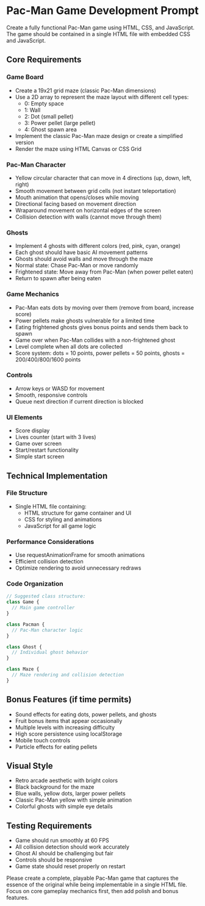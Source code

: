 # Pac-Man Game Development Prompt

Create a fully functional Pac-Man game using HTML, CSS, and JavaScript. The game should be contained in a single HTML file with embedded CSS and JavaScript.

## Core Requirements

### Game Board
- Create a 19x21 grid maze (classic Pac-Man dimensions)
- Use a 2D array to represent the maze layout with different cell types:
  - 0: Empty space
  - 1: Wall
  - 2: Dot (small pellet)
  - 3: Power pellet (large pellet)
  - 4: Ghost spawn area
- Implement the classic Pac-Man maze design or create a simplified version
- Render the maze using HTML Canvas or CSS Grid

### Pac-Man Character
- Yellow circular character that can move in 4 directions (up, down, left, right)
- Smooth movement between grid cells (not instant teleportation)
- Mouth animation that opens/closes while moving
- Directional facing based on movement direction
- Wraparound movement on horizontal edges of the screen
- Collision detection with walls (cannot move through them)

### Ghosts
- Implement 4 ghosts with different colors (red, pink, cyan, orange)
- Each ghost should have basic AI movement patterns
- Ghosts should avoid walls and move through the maze
- Normal state: Chase Pac-Man or move randomly
- Frightened state: Move away from Pac-Man (when power pellet eaten)
- Return to spawn after being eaten

### Game Mechanics
- Pac-Man eats dots by moving over them (remove from board, increase score)
- Power pellets make ghosts vulnerable for a limited time
- Eating frightened ghosts gives bonus points and sends them back to spawn
- Game over when Pac-Man collides with a non-frightened ghost
- Level complete when all dots are collected
- Score system: dots = 10 points, power pellets = 50 points, ghosts = 200/400/800/1600 points

### Controls
- Arrow keys or WASD for movement
- Smooth, responsive controls
- Queue next direction if current direction is blocked

### UI Elements
- Score display
- Lives counter (start with 3 lives)
- Game over screen
- Start/restart functionality
- Simple start screen

## Technical Implementation

### File Structure
- Single HTML file containing:
  - HTML structure for game container and UI
  - CSS for styling and animations
  - JavaScript for all game logic

### Performance Considerations
- Use requestAnimationFrame for smooth animations
- Efficient collision detection
- Optimize rendering to avoid unnecessary redraws

### Code Organization
```javascript
// Suggested class structure:
class Game {
  // Main game controller
}

class Pacman {
  // Pac-Man character logic
}

class Ghost {
  // Individual ghost behavior
}

class Maze {
  // Maze rendering and collision detection
}
```

## Bonus Features (if time permits)
- Sound effects for eating dots, power pellets, and ghosts
- Fruit bonus items that appear occasionally
- Multiple levels with increasing difficulty
- High score persistence using localStorage
- Mobile touch controls
- Particle effects for eating pellets

## Visual Style
- Retro arcade aesthetic with bright colors
- Black background for the maze
- Blue walls, yellow dots, larger power pellets
- Classic Pac-Man yellow with simple animation
- Colorful ghosts with simple eye details

## Testing Requirements
- Game should run smoothly at 60 FPS
- All collision detection should work accurately
- Ghost AI should be challenging but fair
- Controls should be responsive
- Game state should reset properly on restart

Please create a complete, playable Pac-Man game that captures the essence of the original while being implementable in a single HTML file. Focus on core gameplay mechanics first, then add polish and bonus features.